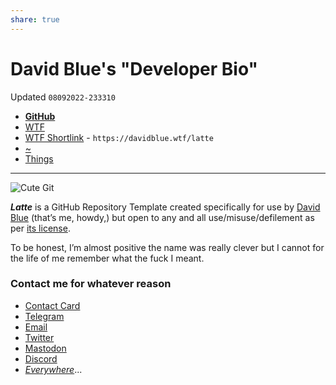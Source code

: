 ```yaml
---
share: true
---
```

# David Blue's "Developer Bio"
Updated `08092022-233310`

- [**GitHub**](https://github.com/extratone/latte)
- [WTF](https://davidblue.wtf/drafts/745BCB94-CE46-4509-A7E0-7566F8DDDF23.html)
- [WTF Shortlink](https://davidblue.wtf/latte) - `https://davidblue.wtf/latte`
- [~](https://tilde.town/~extratone/misc/latte)
- [Things](things:///show?id=8bnNqdTt7bupYXTbmD1SbE)

---

![Cute Git](https://user-images.githubusercontent.com/43663476/117531764-d6064100-afa9-11eb-9e09-783e189abe8e.gif)

***Latte*** is a GitHub Repository Template created specifically for use by [David Blue](/DavidBlue.vcf) (that’s me, howdy,) but open to any and all use/misuse/defilement as per [its license](/LICENSE.md).

To be honest, I’m almost positive the name was really clever but I cannot for the life of me remember what the fuck I meant.

### Contact me for whatever reason

- [Contact Card](https://davidblue.wtf/db.vcf)
- [Telegram](https://t.me/extratone)
- [Email](mailto:davidblue@extratone.com) 
- [Twitter](https://twitter.com/NeoYokel)
- [Mastodon](https://mastodon.social/@DavidBlue)
- [Discord](https://discord.gg/0b9KQUKP858b0iZF)
- [*Everywhere*](https://raindrop.io/davidblue/social-directory-21059174)...